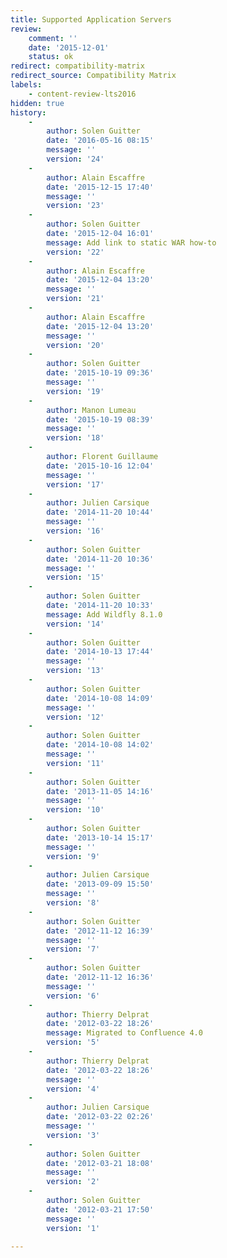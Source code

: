 ```yaml
---
title: Supported Application Servers
review:
    comment: ''
    date: '2015-12-01'
    status: ok
redirect: compatibility-matrix
redirect_source: Compatibility Matrix
labels:
    - content-review-lts2016
hidden: true
history:
    -
        author: Solen Guitter
        date: '2016-05-16 08:15'
        message: ''
        version: '24'
    -
        author: Alain Escaffre
        date: '2015-12-15 17:40'
        message: ''
        version: '23'
    -
        author: Solen Guitter
        date: '2015-12-04 16:01'
        message: Add link to static WAR how-to
        version: '22'
    -
        author: Alain Escaffre
        date: '2015-12-04 13:20'
        message: ''
        version: '21'
    -
        author: Alain Escaffre
        date: '2015-12-04 13:20'
        message: ''
        version: '20'
    -
        author: Solen Guitter
        date: '2015-10-19 09:36'
        message: ''
        version: '19'
    -
        author: Manon Lumeau
        date: '2015-10-19 08:39'
        message: ''
        version: '18'
    -
        author: Florent Guillaume
        date: '2015-10-16 12:04'
        message: ''
        version: '17'
    -
        author: Julien Carsique
        date: '2014-11-20 10:44'
        message: ''
        version: '16'
    -
        author: Solen Guitter
        date: '2014-11-20 10:36'
        message: ''
        version: '15'
    -
        author: Solen Guitter
        date: '2014-11-20 10:33'
        message: Add Wildfly 8.1.0
        version: '14'
    -
        author: Solen Guitter
        date: '2014-10-13 17:44'
        message: ''
        version: '13'
    -
        author: Solen Guitter
        date: '2014-10-08 14:09'
        message: ''
        version: '12'
    -
        author: Solen Guitter
        date: '2014-10-08 14:02'
        message: ''
        version: '11'
    -
        author: Solen Guitter
        date: '2013-11-05 14:16'
        message: ''
        version: '10'
    -
        author: Solen Guitter
        date: '2013-10-14 15:17'
        message: ''
        version: '9'
    -
        author: Julien Carsique
        date: '2013-09-09 15:50'
        message: ''
        version: '8'
    -
        author: Solen Guitter
        date: '2012-11-12 16:39'
        message: ''
        version: '7'
    -
        author: Solen Guitter
        date: '2012-11-12 16:36'
        message: ''
        version: '6'
    -
        author: Thierry Delprat
        date: '2012-03-22 18:26'
        message: Migrated to Confluence 4.0
        version: '5'
    -
        author: Thierry Delprat
        date: '2012-03-22 18:26'
        message: ''
        version: '4'
    -
        author: Julien Carsique
        date: '2012-03-22 02:26'
        message: ''
        version: '3'
    -
        author: Solen Guitter
        date: '2012-03-21 18:08'
        message: ''
        version: '2'
    -
        author: Solen Guitter
        date: '2012-03-21 17:50'
        message: ''
        version: '1'

---
```

